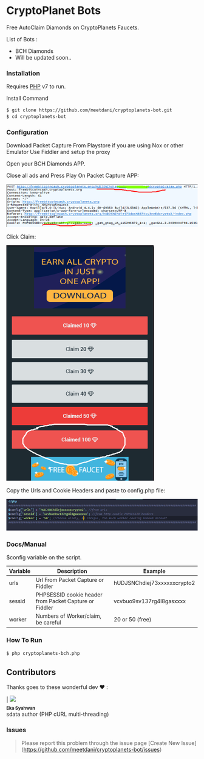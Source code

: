 # CryptoPlanet Bots

Free AutoClaim Diamonds on CryptoPlanets Faucets.

List of Bots :

  - BCH Diamonds
  - Will be updated soon..
  
### Installation

Requires [PHP](https://php.net/) v7 to run.

Install Command

```sh
$ git clone https://github.com/meetdani/cryptoplanets-bot.git
$ cd cryptoplanets-bot
```
### Configuration

Download Packet Capture From Playstore
if you are using Nox or other Emulator Use Fiddler and setup the proxy

Open your BCH Diamonds APP.

Close all ads and Press Play On Packet Capture APP:

![Capturing Packets](/src/Screenshot_1.png?raw=true)

Click Claim:

![Claim](/src/Screenshot_2.png?raw=true)

Copy the Urls and Cookie Headers and paste to config.php file:

![Claim](/src/Screenshot_3.png?raw=true)

### Docs/Manual

$config variable on the script.

| Variable | Description | Example
| ------ | ------ | ------ |
| urls | Url From Packet Capture or Fiddler | hUDJSNChdiej73xxxxxxcrypto2
| sessid | PHPSESSID cookie header from Packet Capture or Fiddler | vcvbuo9sv137rg4l8gasxxxx
| worker | Numbers of Worker/claim, be careful | 20 or 50 (free)

### How To Run

```sh
$ php cryptoplanets-bch.php
```

## Contributors

Thanks goes to these wonderful dev ❤️ :

<!-- ALL-CONTRIBUTORS-LIST:START - Do not remove or modify this section -->
<!-- prettier-ignore -->
| [<img src="https://avatars3.githubusercontent.com/u/5636480?s=460&v=4" width="100px;"/><br /><sub><b>Eka Syahwan</b></sub>](https://github.com/radenvodka)<br /> sdata author (PHP cURL multi-threading)
<!-- ALL-CONTRIBUTORS-LIST:END -->

### Issues 
> Please report this problem through the issue page [Create New Issue] (https://github.com/meetdani/cryptoplanets-bot/issues)
